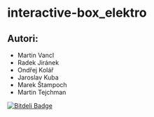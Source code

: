 # interactive-box_elektro



## Autori:
* Martin Vancl 
* Radek Jiránek 
* Ondřej Kolář
* Jaroslav Kuba
* Marek Štampoch
* Martin Tejchman




[![Bitdeli Badge](https://d2weczhvl823v0.cloudfront.net/GXGJicin/interactive-box_elektro/trend.png)](https://bitdeli.com/free "Bitdeli Badge")

